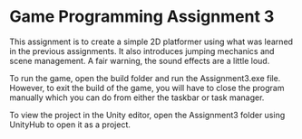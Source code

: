 # Game Programming Assignment 3
This assignment is to create a simple 2D platformer using what was learned in the previous assignments. It also introduces jumping mechanics and scene management. A fair warning, the sound effects are a little loud.

To run the game, open the build folder and run the Assignment3.exe file. However, to exit the build of the game, you will have to close the program manually which you can do from either the taskbar or task manager.

To view the project in the Unity editor, open the Assignment3 folder using UnityHub to open it as a project.